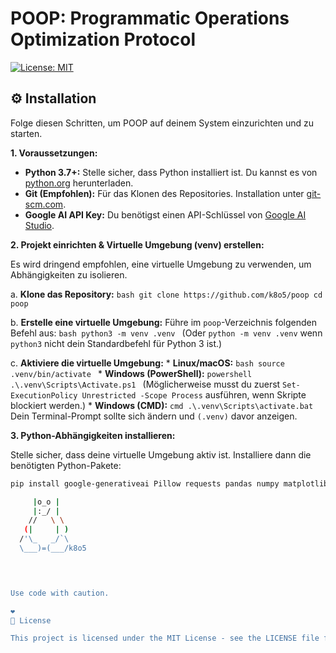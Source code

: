 # POOP: Programmatic Operations Optimization Protocol

[![License: MIT](https://img.shields.io/badge/License-MIT-yellow.svg)](https://opensource.org/licenses/MIT)

## ⚙️ Installation

Folge diesen Schritten, um POOP auf deinem System einzurichten und zu starten.

**1. Voraussetzungen:**

*   **Python 3.7+:** Stelle sicher, dass Python installiert ist. Du kannst es von [python.org](https://www.python.org/downloads/) herunterladen.
*   **Git (Empfohlen):** Für das Klonen des Repositories. Installation unter [git-scm.com](https://git-scm.com/downloads).
*   **Google AI API Key:** Du benötigst einen API-Schlüssel von [Google AI Studio](https://makersuite.google.com/app/apikey).

**2. Projekt einrichten & Virtuelle Umgebung (venv) erstellen:**

Es wird dringend empfohlen, eine virtuelle Umgebung zu verwenden, um Abhängigkeiten zu isolieren.

   a. **Klone das Repository:**
      ```bash
      git clone https://github.com/k8o5/poop
      cd poop
      ```

   b. **Erstelle eine virtuelle Umgebung:**
      Führe im `poop`-Verzeichnis folgenden Befehl aus:
      ```bash
      python3 -m venv .venv
      ```
      (Oder `python -m venv .venv` wenn `python3` nicht dein Standardbefehl für Python 3 ist.)

   c. **Aktiviere die virtuelle Umgebung:**
      *   **Linux/macOS:**
          ```bash
          source .venv/bin/activate
          ```
      *   **Windows (PowerShell):**
          ```powershell
          .\.venv\Scripts\Activate.ps1
          ```
          (Möglicherweise musst du zuerst `Set-ExecutionPolicy Unrestricted -Scope Process` ausführen, wenn Skripte blockiert werden.)
      *   **Windows (CMD):**
          ```cmd
          .\.venv\Scripts\activate.bat
          ```
      Dein Terminal-Prompt sollte sich ändern und `(.venv)` davor anzeigen.

**3. Python-Abhängigkeiten installieren:**

Stelle sicher, dass deine virtuelle Umgebung aktiv ist. Installiere dann die benötigten Python-Pakete:
```bash
pip install google-generativeai Pillow requests pandas numpy matplotlib

     |o_o |
     |:_/ |
    //   \ \
   (|     | )
  /'\_   _/`\
  \___)=(___/k8o5

    


Use code with caution.

❤️ 
📄 License

This project is licensed under the MIT License - see the LICENSE file for details.
